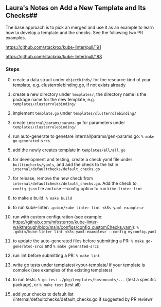 
## Laura's Notes on Add a New Template and Its Checks##

The base approach is to pick an merged and use it as an example to learn how to develop a template and the checks. See the following two PR examples.

https://github.com/stackrox/kube-linter/pull/191

https://github.com/stackrox/kube-linter/pull/188

### Steps ###

0. create a data struct under `objectkinds/` for the resource kind of your template, e.g. clusterrolebinding.go, if not exists already
1. create a new directory under `templates/`, the directory name is the package name for the new template, e.g. `templates/clusterrolebinding/` 
2. implement `template.go` under `templates/clusterrolebinding/`
3. create `internal/params/params.go` for parameters under `templates/clusterrolebinding/`
4. run auto-generate to genetare internal/params/gen-params.go: 
	`% make go-generated-srcs`
5. add the newly creates template in `templates/all/all.go`
6. for development and testing, create a check yaml file under `builtinchecks/yamls`, and add the check to the list in `internal/defaultchecks/default_checks.go`
7. for release, remove the new check from `internal/defaultchecks/default_checks.go`. Add the check to `config.json` file and use —config option to run `kibe-linter lint`

8. to make a build: `% make build`
9. to run kube-linter: `.gobin/kube-linter lint <k8s-yaml-examples>`
	 
10. run with custom configuration (see example: https://github.com/mfosterrox/kube-linter-walkthrough/blob/main/configs/config_customChecks.yaml): 
  `% .gobin/kube-linter lint <k8s-yaml-examples> --config myconfig.yaml`

11. to update the auto-generated files before submitting a PR: `% make go-generated-srcs` and `% make generated-srcs`
  
12. run lint before submitting a PR: `% make lint`

13. write go tests under templates/<your-template/ if your template is complex (see examples of the existing templates)
14. to run tests: `% go test ./pkg/templates/hostmounts/...` (test a specific package), or `% make test` (test all)

15. add your checks to default list /internal/defaultchecks/default_checks.go if suggested by PR reviewr


